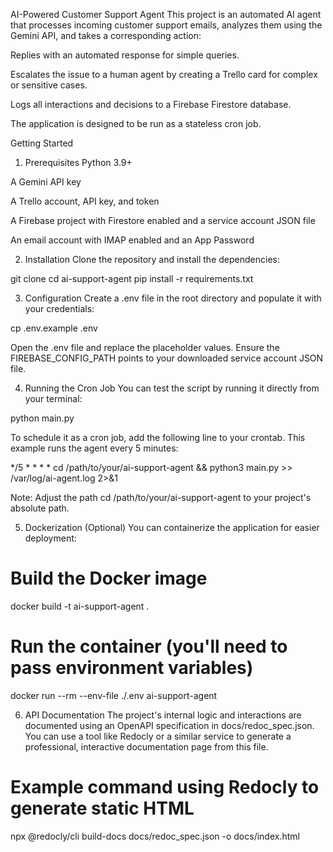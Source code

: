 AI-Powered Customer Support Agent
This project is an automated AI agent that processes incoming customer support emails, analyzes them using the Gemini API, and takes a corresponding action:

Replies with an automated response for simple queries.

Escalates the issue to a human agent by creating a Trello card for complex or sensitive cases.

Logs all interactions and decisions to a Firebase Firestore database.

The application is designed to be run as a stateless cron job.

 Getting Started
1. Prerequisites
Python 3.9+

A Gemini API key

A Trello account, API key, and token

A Firebase project with Firestore enabled and a service account JSON file

An email account with IMAP enabled and an App Password

2. Installation
Clone the repository and install the dependencies:

git clone <your-repo-url>
cd ai-support-agent
pip install -r requirements.txt

3. Configuration
Create a .env file in the root directory and populate it with your credentials:

cp .env.example .env

Open the .env file and replace the placeholder values. Ensure the FIREBASE_CONFIG_PATH points to your downloaded service account JSON file.

4. Running the Cron Job
You can test the script by running it directly from your terminal:

python main.py

To schedule it as a cron job, add the following line to your crontab. This example runs the agent every 5 minutes:

*/5 * * * * cd /path/to/your/ai-support-agent && python3 main.py >> /var/log/ai-agent.log 2>&1

Note: Adjust the path cd /path/to/your/ai-support-agent to your project's absolute path.

5. Dockerization (Optional)
You can containerize the application for easier deployment:

# Build the Docker image
docker build -t ai-support-agent .

# Run the container (you'll need to pass environment variables)
docker run --rm --env-file ./.env ai-support-agent

6. API Documentation
The project's internal logic and interactions are documented using an OpenAPI specification in docs/redoc_spec.json. You can use a tool like Redocly or a similar service to generate a professional, interactive documentation page from this file.

# Example command using Redocly to generate static HTML
npx @redocly/cli build-docs docs/redoc_spec.json -o docs/index.html
